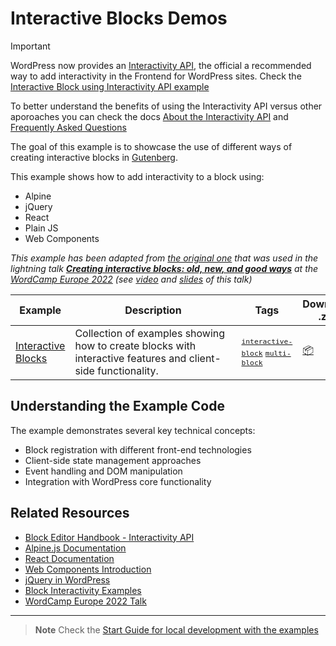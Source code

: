 # Interactive Blocks Demos

> [!IMPORTANT]  
> WordPress now provides an [Interactivity API](https://developer.wordpress.org/block-editor/reference-guides/interactivity-api/), the official a recommended way to add interactivity in the Frontend for WordPress sites. Check the [Interactive Block using Interactivity API example](https://github.com/WordPress/block-development-examples/tree/trunk/plugins/interactivity-api-block-833d15)
>
> To better understand the benefits of using the Interactivity API versus other aporoaches you can check the docs [About the Interactivity API](https://developer.wordpress.org/block-editor/reference-guides/interactivity-api/iapi-about) and [Frequently Asked Questions](https://developer.wordpress.org/block-editor/reference-guides/interactivity-api/iapi-faq/)

The goal of this example is to showcase the use of different ways of creating interactive blocks in [Gutenberg](https://github.com/WordPress/gutenberg).

This example shows how to add interactivity to a block using:

-   Alpine
-   jQuery
-   React
-   Plain JS
-   Web Components

_This example has been adapted from [the original one](https://github.com/wptrainingteam/interactive-blocks-demos) that was used in the lightning talk **[Creating interactive blocks: old, new, and good ways](https://europe.wordcamp.org/2022/session/lightning-talks/)** at the [WordCamp Europe 2022](https://europe.wordcamp.org/2022/) (see [video](https://www.youtube.com/watch?v=91anxAgQGJw&t=15939s) and [slides](https://github.com/WordPress/block-development-examples/blob/trunk/plugins/interactive-blocks-demos-99def1/_assets/interactive-blocks-talk-slides.pdf) of this talk)_

<!-- Please, do not remove these @TABLE EXAMPLES BEGIN and @TABLE EXAMPLES END comments or modify the table inside. This table is automatically generated from the data at _data/examples.json and _data/tags.json -->
<!-- @TABLE EXAMPLES BEGIN -->

| Example                                                                                                                          | <span style="display: inline-block; width:250px">Description</span>                                          | Tags                                                                                                                                                                                                                                                                      | Download .zip                                                                                                                                                                                                                     | Live Demo                                                                                                                                                                                                                                                                                                                                                   |
| -------------------------------------------------------------------------------------------------------------------------------- | ------------------------------------------------------------------------------------------------------------ | ------------------------------------------------------------------------------------------------------------------------------------------------------------------------------------------------------------------------------------------------------------------------- | --------------------------------------------------------------------------------------------------------------------------------------------------------------------------------------------------------------------------------- | ----------------------------------------------------------------------------------------------------------------------------------------------------------------------------------------------------------------------------------------------------------------------------------------------------------------------------------------------------------- |
| [Interactive Blocks](https://github.com/WordPress/block-development-examples/tree/trunk/plugins/interactive-blocks-demos-99def1) | Collection of examples showing how to create blocks with interactive features and client-side functionality. | <small><code><a href="https://WordPress.github.io/block-development-examples/?tags=interactive-block">interactive-block</a></code></small> <small><code><a href="https://WordPress.github.io/block-development-examples/?tags=multi-block">multi-block</a></code></small> | [📦](https://github.com/WordPress/block-development-examples/releases/download/latest/interactive-blocks-demos-99def1.zip 'Install the plugin on any WordPress site using this zip and activate it to see the example in action') | [![](https://raw.githubusercontent.com/WordPress/block-development-examples/trunk/_assets/icon-wp.svg)](https://playground.wordpress.net/?blueprint-url=https://raw.githubusercontent.com/WordPress/block-development-examples/trunk/plugins/interactive-blocks-demos-99def1/_playground/blueprint.json 'Click here to access a live demo of this example') |

<!-- @TABLE EXAMPLES END -->

## Understanding the Example Code

The example demonstrates several key technical concepts:

-   Block registration with different front-end technologies
-   Client-side state management approaches
-   Event handling and DOM manipulation
-   Integration with WordPress core functionality

## Related Resources

-   [Block Editor Handbook - Interactivity API](https://developer.wordpress.org/block-editor/reference-guides/packages/packages-interactivity/)
-   [Alpine.js Documentation](https://alpinejs.dev/docs)
-   [React Documentation](https://react.dev/)
-   [Web Components Introduction](https://developer.mozilla.org/en-US/docs/Web/Web_Components)
-   [jQuery in WordPress](https://developer.wordpress.org/coding-standards/wordpress-coding-standards/javascript/#jquery)
-   [Block Interactivity Examples](https://github.com/WordPress/gutenberg/tree/trunk/packages/block-library/src/interactive-blocks)
-   [WordCamp Europe 2022 Talk](https://www.youtube.com/watch?v=91anxAgQGJw&t=15939s)

---

> **Note**
> Check the [Start Guide for local development with the examples](https://github.com/WordPress/block-development-examples/wiki/Examples#start-guide-for-local-development-with-the-examples)
